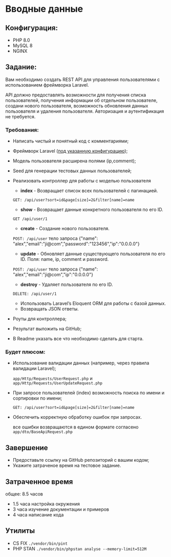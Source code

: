 # Вводные данные

## Конфигурация:

- PHP 8.0
- MySQL 8
- NGINX

## Задание:

Вам необходимо создать REST API для управления пользователями с использованием фреймворка Laravel.

API должно предоставлять возможности для получения списка пользователей, получения информации об отдельном пользователе,
создани нового пользователя, возможность обновления данных пользователя и удаления пользователя.
Авторизация и аутентификация не требуется.

### Требования:

- Написать чистый и понятный код с комментариями;
- Фреймворк Laravel (<ins>под указанную конфигурацию</ins>);
- Модель пользователя расширена полями (ip,comment);
- Seed для генерации тестовых данных пользователей;
- Реализовать контроллер для работы с моделью пользователя
    - **index** - Возвращает список всех пользователей с пагинацией. 

    `GET: /api/user?sort=id&page[size]=2&filter[name]=name`
    - **show** - Возвращает данные конкретного пользователя по его ID. 

    `GET /api/user/1`
    - **create** - Создание нового пользователя. 
    
    `POST: /api/user` тело запроса {"name": "alex","email":"ji@com","password":"123456","ip":"0.0.0.0"}
    - **update** - Обновляет данные существующего пользователя по его ID. Поля: name, ip, comment и password.
    
    `POST: /api/user` тело запроса {"name": "alex","email":"ji@com","ip":"0.0.0.0"}
  
    - **destroy** - Удаляет пользователя по его ID.

    `DELETE: /api/user/1`

    - Использовать Laravel’s Eloquent ORM для работы с базой данных.
    - Возвращать JSON ответы. 
- Роуты для контроллера;
- Результат выложить на GitHub;
- В Readme указать все что необходимо сделать для старта.

### Будет плюсом:

- Использование валидации данных (например, через правила валидации Laravel);
  
    `app/Http/Requests/UserRequest.php` и `app/Http/Requests/UserUpdateRequest.php`
- При запросе пользователей (index) возможность поиска по имени и сортировки по имени;
  
    `GET: /api/user?sort=id&page[size]=2&filter[name]=name`
- Обеспечить корректную обработку ошибок при запросах.

    все ошибки возвращаются в едином формате согласено `app/dto/BaseApiRequest.php`

## Завершение

- Предоставьте ссылку на GitHub репозиторий с вашим кодом;
- Укажите затраченое время на тестовое задание.

## Затраченное время

общее: 8.5 часов

- 1.5 часа настройка окружения
- 3 часа изучение документации и примеров
- 4 часа написание кода

## Утилиты
- CS FIX `./vendor/bin/pint`
- PHP STAN `./vendor/bin/phpstan analyse --memory-limit=512M`
